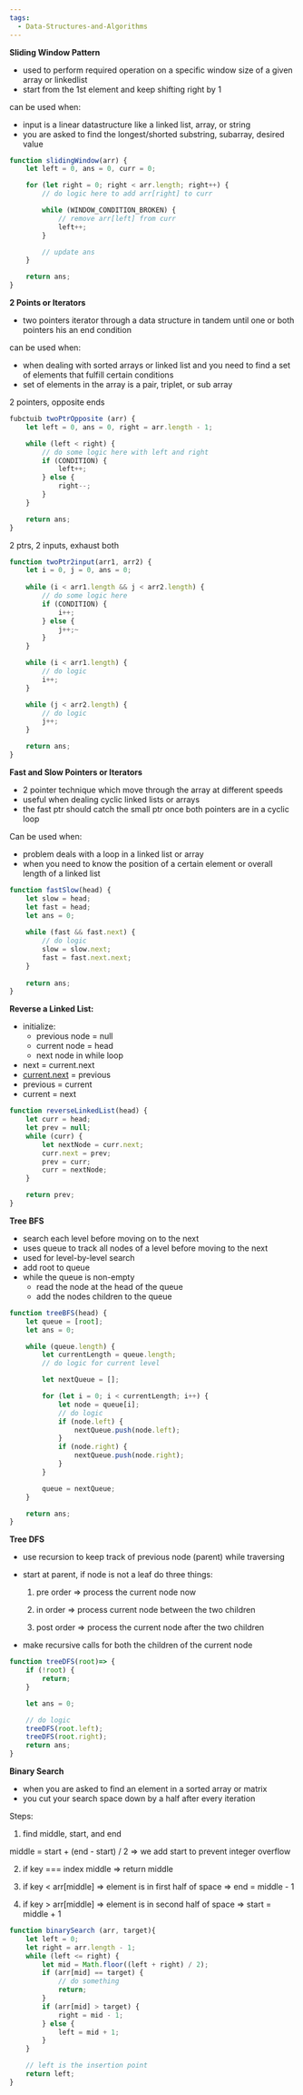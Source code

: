 ```yaml
---
tags:
  - Data-Structures-and-Algorithms
---
```

  

**Sliding Window Pattern**

- used to perform required operation on a specific window size of a given array or linkedlist
- start from the 1st element and keep shifting right by 1


can be used when:

- input is a linear datastructure like a linked list, array, or string
- you are asked to find the longest/shorted substring, subarray, desired value

```JavaScript
function slidingWindow(arr) {
    let left = 0, ans = 0, curr = 0;

    for (let right = 0; right < arr.length; right++) {
        // do logic here to add arr[right] to curr

        while (WINDOW_CONDITION_BROKEN) {
            // remove arr[left] from curr
            left++;
        }

        // update ans
    }

    return ans;
}
```

**2 Points or Iterators**

- two pointers iterator through a data structure in tandem until one or both pointers his an end condition


can be used when:

- when dealing with sorted arrays or linked list and you need to find a set of elements that fulfill certain conditions
- set of elements in the array is a pair, triplet, or sub array

  

2 pointers, opposite ends

```JavaScript
fubctuib twoPtrOpposite (arr) {
    let left = 0, ans = 0, right = arr.length - 1;

    while (left < right) {
        // do some logic here with left and right
        if (CONDITION) {
            left++;
        } else {
            right--;
        }
    }

    return ans;
}
```

2 ptrs, 2 inputs, exhaust both

```JavaScript
function twoPtr2input(arr1, arr2) {
    let i = 0, j = 0, ans = 0;
    
    while (i < arr1.length && j < arr2.length) {
        // do some logic here
        if (CONDITION) {
            i++;
        } else {
            j++;~
        }
    }

    while (i < arr1.length) {
        // do logic
        i++;
    }

    while (j < arr2.length) {
        // do logic
        j++;
    }

    return ans;
}
```

**Fast and Slow Pointers or Iterators**

- 2 pointer technique which move through the array at different speeds
- useful when dealing cyclic linked lists or arrays
- the fast ptr should catch the small ptr once both pointers are in a cyclic loop


Can be used when:

- problem deals with a loop in a linked list or array
- when you need to know the position of a certain element or overall length of a linked list

```JavaScript
function fastSlow(head) {
    let slow = head;
    let fast = head;
    let ans = 0;
    
    while (fast && fast.next) {
        // do logic
        slow = slow.next;
        fast = fast.next.next;
    }
    
    return ans;
}
```

**Reverse a Linked List:**

- initialize:
    - previous node = null
    - current node = head
    - next node in while loop
- next = current.next
- [current.next](http://current.next) = previous
- previous = current
- current = next


```JavaScript
function reverseLinkedList(head) {
    let curr = head;
    let prev = null;
    while (curr) {
        let nextNode = curr.next;
        curr.next = prev;
        prev = curr;
        curr = nextNode;
    }

    return prev;
}
```

  

**Tree BFS**

- search each level before moving on to the next
- uses queue to track all nodes of a level before moving to the next
- used for level-by-level search
- add root to queue
- while the queue is non-empty
    - read the node at the head of the queue
    - add the nodes children to the queue


```JavaScript
function treeBFS(head) {
    let queue = [root];
    let ans = 0;

    while (queue.length) {
        let currentLength = queue.length;
        // do logic for current level

        let nextQueue = [];

        for (let i = 0; i < currentLength; i++) {
            let node = queue[i];
            // do logic
            if (node.left) {
                nextQueue.push(node.left);
            }
            if (node.right) {
                nextQueue.push(node.right);
            }
        }

        queue = nextQueue;
    }

    return ans;
}
```

  

**Tree DFS**

- use recursion to keep track of previous node (parent) while traversing
- start at parent, if node is not a leaf do three things:
    
    1) pre order ⇒ process the current node now
    
    2) in order ⇒ process current node between the two children
    
    3) post order ⇒ process the current node after the two children
    
- make recursive calls for both the children of the current node

```JavaScript
function treeDFS(root)=> {
    if (!root) {
        return;
    }

    let ans = 0;

    // do logic
    treeDFS(root.left);
    treeDFS(root.right);
    return ans;
}
```

  

**Binary Search**

- when you are asked to find an element in a sorted array or matrix
- you cut your search space down by a half after every iteration

Steps:

1) find middle, start, and end

middle = start + (end - start) / 2 ⇒ we add start to prevent integer overflow

2) if key === index middle ⇒ return middle

3) if key < arr[middle] ⇒ element is in first half of space ⇒ end = middle - 1

4) if key > arr[middle] ⇒ element is in second half of space ⇒ start = middle + 1

  

```JavaScript
function binarySearch (arr, target){
    let left = 0;
    let right = arr.length - 1;
    while (left <= right) {
        let mid = Math.floor((left + right) / 2);
        if (arr[mid] == target) {
            // do something
            return;
        }
        if (arr[mid] > target) {
            right = mid - 1;
        } else {
            left = mid + 1;
        }
    }

    // left is the insertion point
    return left;
}
```
